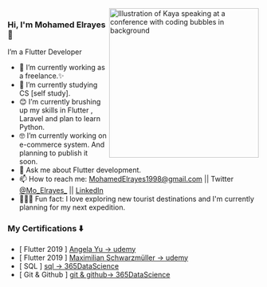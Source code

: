 <img align="right" src="https://docs.flutter.dev/assets/images/dash/Dashatars.png" alt="Illustration of Kaya speaking at a conference with coding bubbles in background" width=300px />

### Hi, I'm Mohamed Elrayes 👋

I’m a Flutter Developer
- 📱   I’m currently working as a freelance.✨
- 🧰  I’m currently studying CS [self study].
- 😊  I’m currently brushing up my skills in Flutter , Laravel and plan to learn Python.
- 🤓  I’m currently working on e-commerce system. And planning to publish it soon.
- 💬  Ask me about Flutter development.
- 📫  How to reach me: MohamedElrayes1998@gmail.com || Twitter [@Mo_Elrayes_](https://twitter.com/Mo_Elrayes_) || [LinkedIn](https://www.linkedin.com/in/mo-elrayes/) 
- 🚴🏽‍♀️  Fun fact: I love exploring new tourist destinations and I'm currently planning for my next expedition.

### My Certifications :arrow_down:
- [ Flutter 2019 ] [Angela Yu -> udemy](https://cutt.ly/xO382wk)
- [ Flutter 2019 ] [ Maximilian Schwarzmüller -> udemy ](https://cutt.ly/EO38NQg)
- [ SQL ] [sql -> 365DataScience ](https://cutt.ly/EO34qvu) 
- [ Git & Github ] [git & github-> 365DataScience ](https://cutt.ly/kO34ueW)

